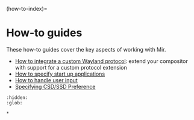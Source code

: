 (how-to-index)=

# How-to guides
These how-to guides cover the key aspects of working with Mir.

- [How to integrate a custom Wayland protocol](how-to-integrate-a-custom-wayland-protocol.md): extend your compositor with support for a custom protocol extension
- [How to specify start up applications](how-to-specify-startup-apps.md)
- [How to handle user input](how-to-handle-keyboard-input.md)
- [Specifying CSD/SSD Preference](specifying-csd-ssd-preference.md)

```{toctree}
:hidden:
:glob:

*
```
